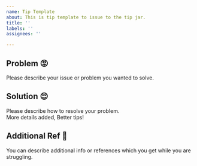 ```yaml
---
name: Tip Template
about: This is tip template to issue to the tip jar.
title: ''
labels: ''
assignees: ''

---
```


## Problem :rage:

Please describe your issue or problem you wanted to solve.

## Solution :relieved:

Please describe how to resolve your problem.  
More details added, Better tips!  

## Additional Ref :book:

You can describe additional info or references which you get while you are struggling. 
